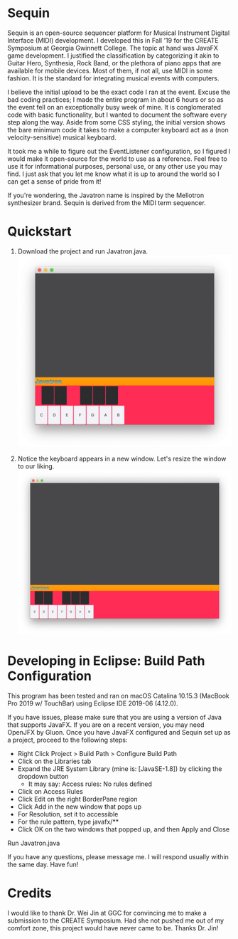 # Sequin

Sequin is an open-source sequencer platform for Musical Instrument Digital Interface (MIDI) development.  I developed this in Fall '19 for the CREATE Symposium at Georgia Gwinnett College.  The topic at hand was JavaFX game development.  I justified the classification by categorizing it akin to Guitar Hero, Synthesia, Rock Band, or the plethora of piano apps that are available for mobile devices.  Most of them, if not all, use MIDI in some fashion.  It is the standard for integrating musical events with computers.

I believe the initial upload to be the exact code I ran at the event.  Excuse the bad coding practices; I made the entire program in about 6 hours or so as the event fell on an exceptionally busy week of mine.  It is conglomerated code with basic functionality, but I wanted to document the software every step along the way.  Aside from some CSS styling, the initial version shows the bare minimum code it takes to make a computer keyboard act as a (non velocity-sensitive) musical keyboard.

It took me a while to figure out the EventListener configuration, so I figured I would make it open-source for the world to use as a reference.  Feel free to use it for informational purposes, personal use, or any other use you may find.  I just ask that you let me know what it is up to around the world so I can get a sense of pride from it!

If you're wondering, the Javatron name is inspired by the Mellotron synthesizer brand.  Sequin is derived from the MIDI term sequencer.

# Quickstart

1. Download the project and run Javatron.java.
![A wild Javatron appears!](docs/img0.png)

2. Notice the keyboard appears in a new window. Let's resize the window to our liking.
![When resizing the window, the keyboard remains the same size.](docs/img1.png)

# Developing in Eclipse: Build Path Configuration

This program has been tested and ran on macOS Catalina 10.15.3 (MacBook Pro 2019 w/ TouchBar) using Eclipse IDE 2019-06 (4.12.0).

If you have issues, please make sure that you are using a version of Java that supports JavaFX.  If you are on a recent version, you may need OpenJFX by Gluon.  Once you have JavaFX configured and Sequin set up as a project, proceed to the following steps:

- Right Click Project > Build Path > Configure Build Path
- Click on the Libraries tab
- Expand the JRE System Library (mine is: [JavaSE-1.8]) by clicking the dropdown button
  - It may say: Access rules: No rules defined
- Click on Access Rules
- Click Edit on the right BorderPane region
- Click Add in the new window that pops up
- For Resolution, set it to accessible
- For the rule pattern, type javafx/**
- Click OK on the two windows that popped up, and then Apply and Close

Run Javatron.java

If you have any questions, please message me.  I will respond usually within the same day.  Have fun!

# Credits

I would like to thank Dr. Wei Jin at GGC for convincing me to make a submission to the CREATE Symposium.  Had she not pushed me out of my comfort zone, this project would have never came to be.  Thanks Dr. Jin!

